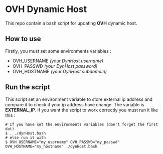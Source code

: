 # OVH Dynamic Host
This repo contain a bash script for updating **OVH** dynamic host.

## How to use
Firstly, you must set some environments variables :
- OVH_USERNAME *(your DynHost username)*
- OVH_PASSWD *(your DynHost password)*
- OVH_HOSTNAME *(your DynHost subdomain)*

## Run the script
This script set an environment variable to store external ip address and compare it to check if your ip address have change.
The variable is **EXTERNAL_IP**.
If you want the script to work correctly you must run it like this :
```
# If you have set the environments variables (don't forget the first dot)
$ . ./dynHost.bash
# else run it with
$ OVH_USERNAME="my_username" OVH_PASSWD="my_passwd" OVH_HOSTNAME="my_hostname" ./dynHost.bash 
```